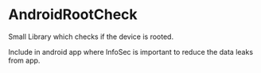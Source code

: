 # AndroidRootCheck

Small Library which checks if the device is rooted.

Include in android app where InfoSec is important to reduce the data leaks from app.
